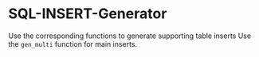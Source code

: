 # SQL-INSERT-Generator

Use the corresponding functions to generate supporting table inserts
Use the `gen_multi` function for main inserts.

